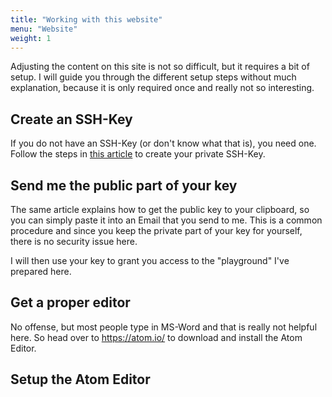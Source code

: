 ```yaml
---
title: "Working with this website"
menu: "Website"
weight: 1
---
```


Adjusting the content on this site is not so difficult, but it requires a bit of setup. I will guide you through the different setup steps without much explanation, because it is only required once and really not so interesting.

## Create an SSH-Key
If you do not have an SSH-Key (or don't know what that is), you need one. Follow the steps in [this article](https://www.drupal.org/node/1070130) to create your private SSH-Key.

## Send me the public part of your key
The same article explains how to get the public key to your clipboard, so you can simply paste it into an Email that you send to me. This is a common procedure and since you keep the private part of your key for yourself, there is no security issue here.

I will then use your key to grant you access to the "playground" I've prepared here.

## Get a proper editor
No offense, but most people type in MS-Word and that is really not helpful here. So head over to https://atom.io/ to download and install the Atom Editor.

## Setup the Atom Editor
